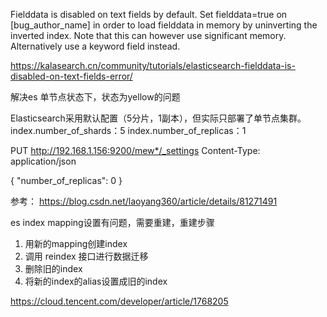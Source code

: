 
Fielddata is disabled on text fields by default. 
Set fielddata=true on [bug_author_name] in order to load fielddata in memory by uninverting the inverted index. 
Note that this can however use significant memory. Alternatively use a keyword field instead.

https://kalasearch.cn/community/tutorials/elasticsearch-fielddata-is-disabled-on-text-fields-error/



解决es 单节点状态下，状态为yellow的问题

Elasticsearch采用默认配置（5分片，1副本），但实际只部署了单节点集群。
index.number_of_shards：5
index.number_of_replicas：1


PUT http://192.168.1.156:9200/mew*/_settings
Content-Type: application/json


{
  "number_of_replicas": 0
}

参考： https://blog.csdn.net/laoyang360/article/details/81271491


es  index mapping设置有问题，需要重建，重建步骤
1. 用新的mapping创建index
2. 调用 reindex 接口进行数据迁移
3. 删除旧的index
4. 将新的index的alias设置成旧的index

https://cloud.tencent.com/developer/article/1768205
